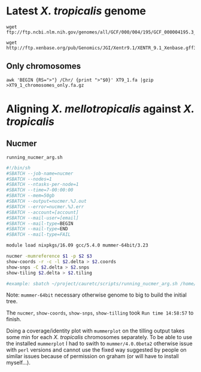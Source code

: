 
# Latest *X. tropicalis* genome

```
wget ftp://ftp.ncbi.nlm.nih.gov/genomes/all/GCF/000/004/195/GCF_000004195.3_Xenopus_tropicalis_v9.1/GCF_000004195.3_Xenopus_tropicalis_v9.1_assembly_report.txt

wget http://ftp.xenbase.org/pub/Genomics/JGI/Xentr9.1/XENTR_9.1_Xenbase.gff3
```

## Only chromosomes

```
awk 'BEGIN {RS=">"} /Chr/ {print ">"$0}' XT9_1.fa |gzip >XT9_1_chromosomes_only.fa.gz
```

# Aligning *X. mellotropicalis* against *X. tropicalis*

## Nucmer

`running_nucmer_arg.sh`
```sh
#!/bin/sh
#SBATCH --job-name=nucmer
#SBATCH --nodes=1
#SBATCH --ntasks-per-node=1
#SBATCH --time=7-00:00:00
#SBATCH --mem=50gb
#SBATCH --output=nucmer.%J.out
#SBATCH --error=nucmer.%J.err
#SBATCH --account=[account]
#SBATCH --mail-user=[email]
#SBATCH --mail-type=BEGIN
#SBATCH --mail-type=END
#SBATCH --mail-type=FAIL

module load nixpkgs/16.09 gcc/5.4.0 mummer-64bit/3.23

nucmer -mumreference $1 -p $2 $3
show-coords -r -c -l $2.delta > $2.coords
show-snps -C $2.delta > $2.snps
show-tiling $2.delta > $2.tiling

#example: sbatch ~/project/cauretc/scripts/running_nucmer_arg.sh /home/cauretc/projects/rrg-ben/cauretc/reference_genomes/Xtrop9.1/XT9_1_chromosomes_only.fa nucmer_XT9_1_chrom_SOAP_Mellotropicalis_BJE3652_47_61mers_1kb /home/cauretc/projects/rrg-ben/cauretc/SOAP_assemblies/SOAP_Mellotropicalis_BJE3652_47_61mers_1kb.fa
```
Note: `mummer-64bit` necessary otherwise genome to big to build the initial tree.

The `nucmer`, `show-coords`, `show-snps`, `show-tilling` took `Run time 14:58:57` to finish.

Doing a coverage/identity plot with `mummerplot` on the tilling output takes some min for each *X. tropicalis* chromosomes separately.
To be able to use the installed `mummerplot` I had to swith to `mummer/4.0.0beta2` otherwise issue with `perl` versions and cannot use the fixed way suggested by people on similar issues because of permission on graham (or will have to install myself...).
